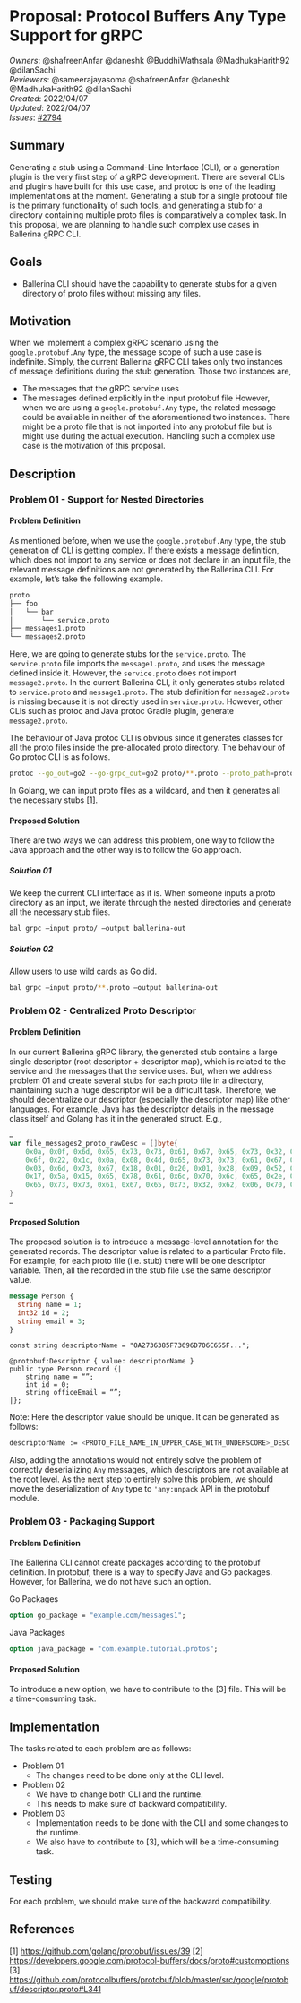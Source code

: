 # Proposal: Protocol Buffers Any Type Support for gRPC

_Owners_: @shafreenAnfar @daneshk @BuddhiWathsala @MadhukaHarith92 @dilanSachi  
_Reviewers_: @sameerajayasoma @shafreenAnfar @daneshk @MadhukaHarith92 @dilanSachi  
_Created_: 2022/04/07   
_Updated_: 2022/04/07  
_Issues_: [#2794](https://github.com/ballerina-platform/ballerina-standard-library/issues/2794)  

## Summary
Generating a stub using a Command-Line Interface (CLI), or a generation plugin is the very first step of a gRPC development. There are several CLIs and plugins have built for this use case, and protoc is one of the leading implementations at the moment. Generating a stub for a single protobuf file is the primary functionality of such tools, and generating a stub for a directory containing multiple proto files is comparatively a complex task. In this proposal, we are planning to handle such complex use cases in Ballerina gRPC CLI.

## Goals
- Ballerina CLI should have the capability to generate stubs for a given directory of proto files without missing any files.

## Motivation
When we implement a complex gRPC scenario using the `google.protobuf.Any` type, the message scope of such a use case is indefinite. Simply, the current Ballerina gRPC CLI takes only two instances of message definitions during the stub generation. Those two instances are,
- The messages that the gRPC service uses
- The messages defined explicitly in the input protobuf file
  However, when we are using a `google.protobuf.Any` type, the related message could be available in neither of the aforementioned two instances. There might be a proto file that is not imported into any protobuf file but is might use during the actual execution. Handling such a complex use case is the motivation of this proposal.

## Description
### Problem 01 - Support for Nested Directories
#### Problem Definition
As mentioned before, when we use the `google.protobuf.Any` type, the stub generation of CLI is getting complex. If there exists a message definition, which does not import to any service or does not declare in an input file, the relevant message definitions are not generated by the Ballerina CLI. For example, let’s take the following example.

```sh
proto
├── foo
│   └── bar
│       └── service.proto
├── messages1.proto
└── messages2.proto
```
Here, we are going to generate stubs for the `service.proto`. The `service.proto` file imports the `message1.proto`, and uses the message defined inside it. However, the `service.proto` does not import `message2.proto`. In the current Ballerina CLI, it only generates stubs related to `service.proto` and `message1.proto`. The stub definition for `message2.proto` is missing because it is not directly used in `service.proto`. However, other CLIs such as protoc and Java protoc Gradle plugin, generate `message2.proto`.

The behaviour of Java protoc CLI is obvious since it generates classes for all the proto files inside the pre-allocated proto directory. The behaviour of Go protoc CLI is as follows.

```sh
protoc --go_out=go2 --go-grpc_out=go2 proto/**.proto --proto_path=proto
```
In Golang, we can input proto files as a wildcard, and then it generates all the necessary stubs [1].

#### Proposed Solution
There are two ways we can address this problem, one way to follow the Java approach and the other way is to follow the Go approach.
##### Solution 01
We keep the current CLI interface as it is. When someone inputs a proto directory as an input, we iterate through the nested directories and generate all the necessary stub files.
```sh
bal grpc –input proto/ –output ballerina-out
```
##### Solution 02
Allow users to use wild cards as Go did.
```sh
bal grpc –input proto/**.proto –output ballerina-out
```

### Problem 02 - Centralized Proto Descriptor
#### Problem Definition
In our current Ballerina gRPC library, the generated stub contains a large single descriptor (root descriptor + descriptor map), which is related to the service and the messages that the service uses. But, when we address problem 01 and create several stubs for each proto file in a directory, maintaining such a huge descriptor will be a difficult task. Therefore, we should decentralize our descriptor (especially the descriptor map) like other languages. For example, Java has the descriptor details in the message class itself and Golang has it in the generated struct.
E.g., 
```go
…
var file_messages2_proto_rawDesc = []byte{
	0x0a, 0x0f, 0x6d, 0x65, 0x73, 0x73, 0x61, 0x67, 0x65, 0x73, 0x32, 0x2e, 0x70, 0x72, 0x6f, 0x74,
	0x6f, 0x22, 0x1c, 0x0a, 0x08, 0x4d, 0x65, 0x73, 0x73, 0x61, 0x67, 0x65, 0x32, 0x12, 0x10, 0x0a,
	0x03, 0x6d, 0x73, 0x67, 0x18, 0x01, 0x20, 0x01, 0x28, 0x09, 0x52, 0x03, 0x6d, 0x73, 0x67, 0x42,
	0x17, 0x5a, 0x15, 0x65, 0x78, 0x61, 0x6d, 0x70, 0x6c, 0x65, 0x2e, 0x63, 0x6f, 0x6d, 0x2f, 0x6d,
	0x65, 0x73, 0x73, 0x61, 0x67, 0x65, 0x73, 0x32, 0x62, 0x06, 0x70, 0x72, 0x6f, 0x74, 0x6f, 0x33,
}
…
```
#### Proposed Solution
The proposed solution is to introduce a message-level annotation for the generated records. The descriptor value is related to a particular Proto file. For example, for each proto file (i.e. stub) there will be one descriptor variable. Then, all the recorded in the stub file use the same descriptor value.

```proto
message Person {
  string name = 1;
  int32 id = 2;
  string email = 3;
}
```
```ballerina
const string descriptorName = "0A2736385F73696D706C655F...";

@protobuf:Descriptor { value: descriptorName }
public type Person record {|
    string name = “”;
    int id = 0;
    string officeEmail = “”;
|};
```
Note: Here the descriptor value should be unique. It can be generated as follows:
```sh
descriptorName := <PROTO_FILE_NAME_IN_UPPER_CASE_WITH_UNDERSCORE>_DESC
```

Also, adding the annotations would not entirely solve the problem of correctly deserializing `Any` messages, which descriptors are not available at the root level. As the next step to entirely solve this problem, we should move the deserialization of `Any` type to `'any:unpack` API in the protobuf module.

### Problem 03 - Packaging Support
#### Problem Definition
The Ballerina CLI cannot create packages according to the protobuf definition. In protobuf, there is a way to specify Java and Go packages. However, for Ballerina, we do not have such an option.

Go Packages
```proto
option go_package = "example.com/messages1";
```

Java Packages
```proto
option java_package = "com.example.tutorial.protos";
```
#### Proposed Solution 
To introduce a new option, we have to contribute to the [3] file. This will be a time-consuming task.

## Implementation
The tasks related to each problem are as follows:
- Problem 01
    - The changes need to be done only at the CLI level.
- Problem 02
    - We have to change both CLI and the runtime.
    - This needs to make sure of backward compatibility.
- Problem 03
    - Implementation needs to be done with the CLI and some changes to the runtime.
    - We also have to contribute to [3], which will be a time-consuming task.

## Testing
For each problem, we should make sure of the backward compatibility.

## References
[1] https://github.com/golang/protobuf/issues/39
[2] https://developers.google.com/protocol-buffers/docs/proto#customoptions
[3] https://github.com/protocolbuffers/protobuf/blob/master/src/google/protobuf/descriptor.proto#L341 
